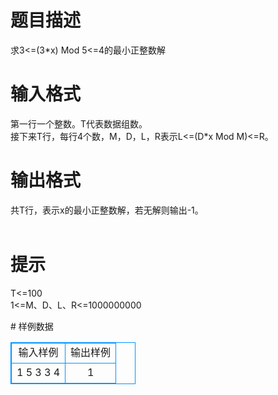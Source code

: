 # 

 
 # 题目描述 
<p>
求3<=(3*x) Mod 5<=4的最小正整数解<br></p> 

 
 # 输入格式 
<p>
第一行一个整数。T代表数据组数。<br>接下来T行，每行4个数，M，D，L，R表示L<=(D*x Mod M)<=R。<br></p> 

 
 # 输出格式 
<p>
共T行，表示x的最小正整数解，若无解则输出-1。<br><br></p> 

 
 # 提示 
<p>
T<=100<br>1<=M、D、L、R<=1000000000<br></p> 
# 样例数据
<style>
        table,table tr th, table tr td { border:1px solid #0094ff; }
        table { width: 200px; min-height: 25px; line-height: 25px; text-align: center; border-collapse: collapse;}   
    </style>
<table>
	<tr>
		<td>输入样例</td>
		<td>输出样例</td>
	</tr>
<tr><td>1
5 3 3 4
</td><td>1

</td></tr></table>
